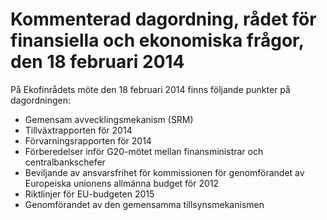 # Kommenterad dagordning, rådet för finansiella och ekonomiska frågor, den 18 februari 2014

På Ekofinrådets möte den 18 februari 2014 finns följande punkter på dagordningen:

* Gemensam avvecklingsmekanism (SRM)
* Tillväxtrapporten för 2014
* Förvarningsrapporten för 2014
* Förberedelser inför G20\-mötet mellan finansministrar och centralbankschefer
* Beviljande av ansvarsfrihet för kommissionen för genomförandet av Europeiska unionens allmänna budget för 2012
* Riktlinjer för EU\-budgeten 2015
* Genomförandet av den gemensamma tillsynsmekanismen
